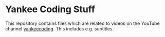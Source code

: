 Yankee Coding Stuff
===================
This repository contains files which are related to videos on the YouTube channel [yankeecoding](https://youtube.com/user/yankeecoding). This includes e.g. subtitles.